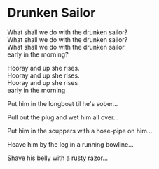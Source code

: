 # Drunken Sailor

What shall we do with the drunken sailor?  
What shall we do with the drunken sailor?  
What shall we do with the drunken sailor  
early in the morning?

Hooray and up she rises.  
Hooray and up she rises.  
Hooray and up she rises  
early in the morning

Put him in the longboat til he's sober...

Pull out the plug and wet him all over...

Put him in the scuppers with a hose-pipe on him...

Heave him by the leg in a running bowline...

Shave his belly with a rusty razor...
